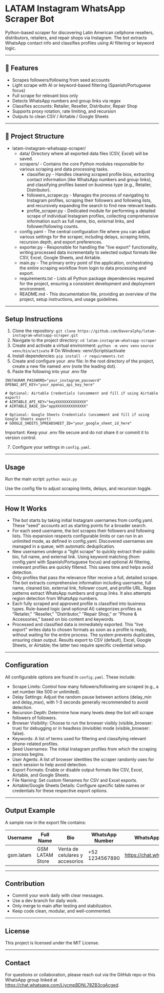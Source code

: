 # LATAM Instagram WhatsApp Scraper Bot

Python-based scraper for discovering Latin American cellphone resellers, distributors, retailers, and repair shops via Instagram. The bot extracts WhatsApp contact info and classifies profiles using AI filtering or keyword logic.

---

## 🚀 Features

- Scrapes followers/following from seed accounts  
- Light scrape with AI or keyword-based filtering (Spanish/Portuguese focus)  
- Full scrape for relevant bios only  
- Detects WhatsApp numbers and group links via regex  
- Classifies accounts: Retailer, Reseller, Distributor, Repair Shop  
- Supports proxy rotation, rate limiting, and recursion  
- Outputs to clean CSV / Airtable / Google Sheets  

---

## 📁 Project Structure

- latam-instagram-whatsapp-scraper/
  - data/ Directory where all exported data files (CSV, Excel) will be saved.
  - scrapers/ - Contains the core Python modules responsible for various scraping and data processing tasks.
    - classifier.py - Handles cleaning scraped profile bios, extracting contact information (like WhatsApp numbers and group links), and classifying profiles based on business type (e.g., Retailer, Distributor).
    - followers_scraper.py - Manages the process of navigating to Instagram profiles, scraping their followers and following lists, and recursively expanding the search to find new relevant leads.
    - profile_scraper.py - Dedicated module for performing a detailed scrape of individual Instagram profiles, collecting comprehensive information such as full name, bio, external links, and follower/following counts.
  - config.yaml - The central configuration file where you can adjust various settings for the scraper, including delays, scraping limits, recursion depth, and export preferences.
  - exporter.py - Responsible for handling the "live export" functionality, writing processed data incrementally to selected output formats like CSV, Excel, Google Sheets, and Airtable.
  - main.py - The primary entry point of the application, orchestrating the entire scraping workflow from login to data processing and export.
  - requirements.txt - Lists all Python package dependencies required for the project, ensuring a consistent development and deployment environment.
  - README.md - This documentation file, providing an overview of the project, setup instructions, and usage guidelines.

---

## Setup Instructions

1. Clone the repository:
`git clone https://github.com/Daveralphy/latam-instagram-whatsapp-scraper.git`
2. Navigate to the project directory:
`cd latam-instagram-whatsapp-scraper`
3. Create and activate a virtual environment:
`python -m venv venv`
`source venv/bin/activate` # On Windows: venv\Scripts\activate
4. Install dependencies:
`pip install -r requirements.txt`
5. Create and configure your .env file:
In the root directory of the project, create a new file named .env (note the leading dot).
6. Paste the following into your .env file

```INSTAGRAM_USERNAME="your_instagram_username"
INSTAGRAM_PASSWORD="your_instagram_password"
OPENAI_API_KEY="your_openai_api_key_here"

# Optional: Airtable Credentials (uncomment and fill if using Airtable export)
# AIRTABLE_API_KEY="keyXXXXXXXXXXXXXX"
# AIRTABLE_BASE_ID="appXXXXXXXXXXXXXX"

# Optional: Google Sheets Credentials (uncomment and fill if using Google Sheets export)
# GOOGLE_SHEETS_SPREADSHEET_ID="your_google_sheet_id_here"
```
Important: Keep your .env file secure and do not share it or commit it to version control.

7. Configure your settings in `config.yaml`.
---

## Usage

Run the main script:
`python main.py`

Use the config file to adjust scraping limits, delays, and recursion toggle.

---

## How It Works

- The bot starts by taking initial Instagram usernames from config.yaml. These "seed" accounts act as starting points for a broader search.
- For each seed username, the bot scrapes their followers and following lists. This expansion respects configurable limits or can run in an unlimited mode, as defined in config.yaml. Discovered usernames are managed in a queue, with automatic deduplication.
- New usernames undergo a "light scrape" to quickly extract their public bio, full name, and external link. Using keyword matching (from config.yaml with Spanish/Portuguese focus) and optional AI filtering, irrelevant profiles are quickly filtered. This saves time and helps avoid detection.
- Only profiles that pass the relevance filter receive a full, detailed scrape. The bot extracts comprehensive information including username, full name, cleaned bio, external link, follower count, and profile URL. Regex patterns extract WhatsApp numbers and group links. It also attempts region detection from WhatsApp numbers.
- Each fully scraped and approved profile is classified into business types. Rule-based logic (and optional AI) categorizes profiles as "Retailer," "Reseller," "Distributor," "Repair Shop," or "Phone & Accessories," based on bio content and keywords.
- Processed and classified data is immediately exported. This "live export" writes data to chosen formats as soon as a profile is ready, without waiting for the entire process. The system prevents duplicates, ensuring clean output. Results export to CSV (default), Excel, Google Sheets, or Airtable; the latter two require specific credential setup.

---

## Configuration

All configurable options are found in `config.yaml`. These include:

- Scrape Limits: Control how many followers/following are scraped (e.g., a set number like 500 or unlimited).
- Delay Settings: Adjust the random pause between actions (delay_min and delay_max), with 1-3 seconds generally recommended to avoid detection.
- Recursion Depth: Determine how many levels deep the bot will scrape followers of followers.
- Browser Visibility: Choose to run the browser visibly (visible_browser: true) for debugging or in headless (invisible) mode (visible_browser: false).
- Keywords: A list of terms used for filtering and classifying relevant phone-related profiles.
- Seed Usernames: The initial Instagram profiles from which the scraping process begins.
- User Agents: A list of browser identities the scraper randomly uses for each session to help avoid detection.
- Export Formats: Enable or disable output formats like CSV, Excel, Airtable, and Google Sheets.
- File Naming: Set custom filenames for CSV and Excel exports.
- Airtable/Google Sheets Details: Configure specific table names or credentials for these respective export options.

---

## Output Example

A sample row in the export file contains:

| Username       | Full Name       | Bio                         | WhatsApp Number | WhatsApp Group Link          | Type        | Region    | Follower Count | Profile URL                         | External Link          |
|----------------|-----------------|-----------------------------|-----------------|-----------------------------|-------------|-----------|----------------|------------------------------------|------------------------|
| gsm.latam      | GSM LATAM Store | Venta de celulares y accesorios | +52 1234567890  | https://chat.whatsapp.com/abc | Retailer    | Mexico    | 15000          | https://instagram.com/gsm.latam    | https://gsmstore.com   |

---

## Contribution

- Commit your work daily with clear messages.
- Use a dev branch for daily work.
- Only merge to main after testing and stabilization.
- Keep code clean, modular, and well-commented.

---

## License

This project is licensed under the MIT License.

---

## Contact

For questions or collaboration, please reach out via the GitHub repo or this WhatsApp group linked at https://chat.whatsapp.com/LjycmpBDNL78ZB3cgAcged.
